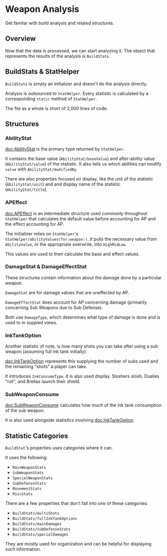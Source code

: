 # Weapon Analysis

Get familar with build analysis and related structures.

## Overview

Now that the data is processed, we can start analyzing it. The object that represents the results of the analysis is ``BuildStats``.

## BuildStats & StatHelper

``BuildStats`` is simply an initializer and doesn't do the analysis directly.

Analysis is outsourced to ``StatHelper``. Every statistic is calculated by a corresponding `static` method of `StatHelper`.

The file as a whole is short of 2,000 lines of code.

## Structures

### AbilityStat

<doc:AbilityStat> is the primary type returned by `StatHelper`.

It contains the base value (``AbilityStat/baseValue``) and after-ability value (``AbilityStat/value``) of the statistic. It also tells us which abilities can modify `value` with ``AbilityStat/modifiedBy``.

There are also properties focused on display, like the unit of the statistic (``AbilityStat/unit``) and and display name of the statistic (``AbilityStat/title``).

### APEffect

<doc:APEffect> is an intermediate structure used commonly throughout `StatHelper` that calculates the default value before accounting for AP and the effect accounting for AP.

The initializer relies on `StatHelper`'s ``StatHelper/abilityValues(for:weapon:)``. It pulls the necessary value from ``AbilityValue``, or the appropriate overwrite, into ``HighMidLow``.

This values are used to then calculate the base and effect values.

### DamageStat & DamageEffectStat

These structures contain information about the damage done by a particular weapon.

``DamageStat`` are for damage values that are uneffected by AP.

``DamageEffectStat`` does account for AP concerning damage (primarily concerning Sub Weapons due to Sub Defense).

Both use ``DamageType``, which determines what type of damage is done and is used to in suppied views.

### InkTankOption

Another statistic of note, is how many shots you can take after using a sub weapon (assuming full ink tank initially).

<doc:InkTankOption> represents this supplying the number of subs used and the remaining "shots" a player can take.

It introduces ``InkConsumeType``. It is also used display. Sloshers slosh, Dualies "roll", and Brellas launch their shield.

### SubWeaponConsume

<doc:SubWeaponConsume> calculates how much of the ink tank consumption of the sub weapon.

It is also used alongside statistics involving <doc:InkTankOption>.

## Statistic Categories

`BuildStat`'s properties uses categories where it can.

It uses the following:
- ``MainWeaponStats``
- ``SubWeaponStats``
- ``SpecialWeaponStats``
- ``SubDefenseStats``
- ``MovementStats``
- ``MiscStats``

There are a few properties that don't fall into one of these categories:
- ``BuildStats/multiShots``
- ``BuildStats/fullInkTankOptions``
- ``BuildStats/mainDamages``
- ``BuildStats/subDefenseStats``
- ``BuildStats/specialDamages``

They are mostly used for organization and can be helpful for displaying such information.
